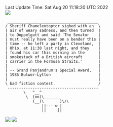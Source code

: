Last Update Time: 
Sat Aug 20 11:18:20 UTC 2022
<br>![](https://img.shields.io/badge/%E5%A4%A7%E5%AE%B6-%E5%AE%89%E5%AE%89-green)<br>
```
 ________________________________________
/ Sheriff Chameleotoptor sighed with an  \
| air of weary sadness, and then turned  |
| to Doppelgutt and said 'The Senator    |
| must really have been on a bender this |
| time -- he left a party in Cleveland,  |
| Ohio, at 11:30 last night, and they    |
| found his car this morning in the      |
| smokestack of a British aircraft       |
| carrier in the Formosa Straits.'       |
|                                        |
| -- Grand Panjandrum's Special Award,   |
| 1985 Bulwer-Lytton                     |
|                                        |
\ bad fiction contest.                   /
 ----------------------------------------
        \   ^__^
         \  (oo)\_______
            (__)\       )\/\
                ||----w |
                ||     ||
```
![](https://github-readme-stats.vercel.app/api?username=chenlitw)
![](https://github-readme-stats.vercel.app/api/top-langs/?username=chenlitw)
